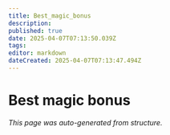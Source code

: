 ```yaml
---
title: Best_magic_bonus
description: 
published: true
date: 2025-04-07T07:13:50.039Z
tags: 
editor: markdown
dateCreated: 2025-04-07T07:13:47.494Z
---
```


# Best magic bonus

*This page was auto-generated from structure.*